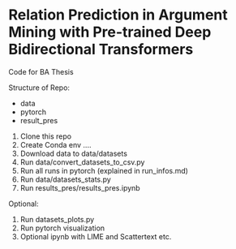 # Relation Prediction in Argument Mining with Pre-trained Deep Bidirectional Transformers

Code for BA Thesis

Structure of Repo:
- data
- pytorch
- result_pres

1. Clone this repo
2. Create Conda env .... 
3. Download data to data/datasets 
4. Run data/convert_datasets_to_csv.py
5. Run all runs in pytorch (explained in run_infos.md)
6. Run data/datasets_stats.py
7. Run results_pres/results_pres.ipynb

Optional:
1. Run datasets_plots.py
2. Run pytorch visualization
3. Optional ipynb with LIME and Scattertext etc.